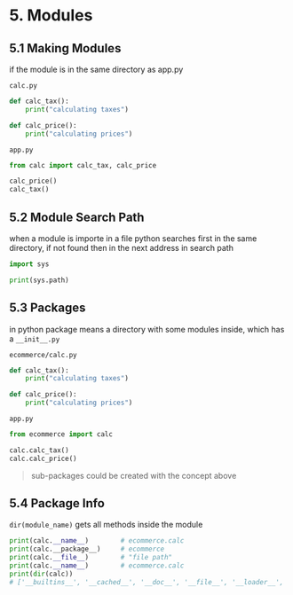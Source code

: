 # 5. Modules

## 5.1 Making Modules

if the module is in the same directory as app.py

`calc.py`

```python
def calc_tax():
    print("calculating taxes")

def calc_price():
    print("calculating prices")
```

`app.py`

```python
from calc import calc_tax, calc_price

calc_price()
calc_tax()
```

## 5.2 Module Search Path

when a module is importe in a file python searches first in the same directory, if not found then in the next address in search path

```python
import sys

print(sys.path)
```

## 5.3 Packages

in python package means a directory with some modules inside, which has a `__init__.py`

`ecommerce/calc.py`

```python
def calc_tax():
    print("calculating taxes")

def calc_price():
    print("calculating prices")
```

`app.py`

```python
from ecommerce import calc

calc.calc_tax()
calc.calc_price()
```

> sub-packages could be created with the concept above

## 5.4 Package Info

`dir(module_name)` gets all methods inside the module

```python
print(calc.__name__)        # ecommerce.calc
print(calc.__package__)     # ecommerce
print(calc.__file__)        # "file path"
print(calc.__name__)        # ecommerce.calc
print(dir(calc))
# ['__builtins__', '__cached__', '__doc__', '__file__', '__loader__', '__name__', '__package__', '__spec__', 'calc_price', 'calc_tax']
```

